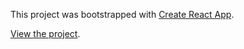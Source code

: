This project was bootstrapped with [Create React App](https://github.com/facebook/create-react-app).

[View the project](https://csb-912m28xp74.netlify.com/).
